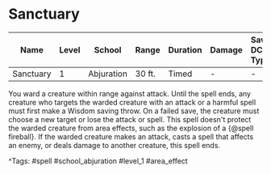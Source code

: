 # Sanctuary

| Name | Level | School | Range | Duration | Damage | Save DC & Type |
|------|-------|--------|-------|----------|--------|----------------|
| Sanctuary | 1 | Abjuration | 30 ft. | Timed | - | - |

You ward a creature within range against attack. Until the spell ends, any creature who targets the warded creature with an attack or a harmful spell must first make a Wisdom saving throw. On a failed save, the creature must choose a new target or lose the attack or spell. This spell doesn't protect the warded creature from area effects, such as the explosion of a {@spell fireball}. If the warded creature makes an attack, casts a spell that affects an enemy, or deals damage to another creature, this spell ends.

^Tags: #spell #school_abjuration #level_1 #area_effect